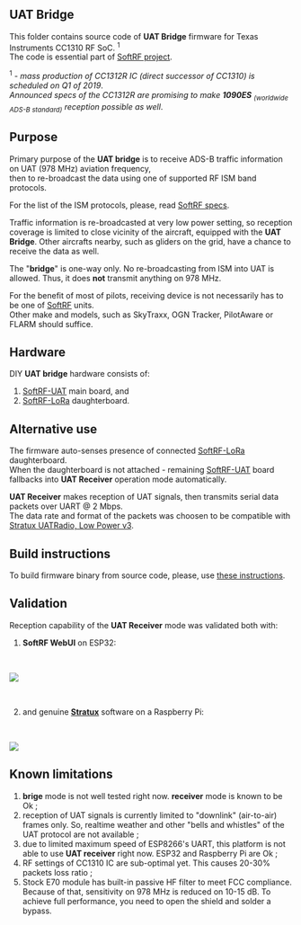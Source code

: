 ## UAT Bridge

This folder contains source code of **UAT Bridge** firmware for Texas Instruments CC1310 RF SoC. <sup>1</sup><br>
The code is essential part of [SoftRF project](https://github.com/lyusupov/SoftRF).<br>

<sup>1</sup> - _mass production of CC1312R IC (direct successor of CC1310) is scheduled on Q1 of 2019_.<br>
 _Announced specs of the CC1312R are promising to make **1090ES** <sub>(worldwide ADS-B standard)</sub> reception possible as well_.<br>

## Purpose

Primary purpose of the **UAT bridge** is to receive ADS-B traffic information on UAT (978 MHz) aviation frequency,<br>
then to re-broadcast the data using one of supported RF ISM band protocols.<br>

For the list of the ISM protocols, please, read [SoftRF specs](https://github.com/lyusupov/SoftRF#compatibility-1).<br>

Traffic information is re-broadcasted at very low power setting, so reception coverage is limited to close vicinity of
the aircraft, equipped with the **UAT Bridge**. Other aircrafts nearby, such as gliders on the grid, have a chance to receive the data as well.<br>  

The "**bridge**" is one-way only. No re-broadcasting from ISM into UAT is allowed. Thus, it does **not** transmit anything on 978 MHz.<br>

For the benefit of most of pilots, receiving device is not necessarily has to be one of [SoftRF](https://github.com/lyusupov/SoftRF) units.<br>
Other make and models, such as SkyTraxx, OGN Tracker, PilotAware or FLARM should suffice.<br> 

## Hardware

DIY **UAT bridge** hardware consists of:
1. [SoftRF-UAT](https://github.com/lyusupov/UAT-test-signal#variant-2-advanced) main board, and
2. [SoftRF-LoRa](https://github.com/lyusupov/SoftRF/wiki/SoftRF-LoRa-module) daughterboard.

## Alternative use

The firmware auto-senses presence of connected [SoftRF-LoRa](https://github.com/lyusupov/SoftRF/wiki/SoftRF-LoRa-module) daughterboard.<br>
When the daughterboard is not attached - remaining [SoftRF-UAT](https://github.com/lyusupov/UAT-test-signal#variant-2-advanced) board fallbacks into **UAT Receiver** operation mode automatically.<br>

**UAT Receiver** makes reception of UAT signals, then transmits serial data packets over UART @ 2 Mbps.<br>
The data rate and format of the packets was choosen to be compatible with [Stratux UATRadio, Low Power v3](https://www.amazon.com/dp/B07JNSHCLQ/).

## Build instructions

To build firmware binary from source code, please, use [these instructions](https://github.com/lyusupov/SoftRF/tree/master/software/firmware/source#cc13xx).

## Validation

Reception capability of the **UAT Receiver** mode was validated both with:

1. **SoftRF WebUI** on ESP32:

<br>

![](https://github.com/lyusupov/SoftRF/raw/master/documents/images/uat-webui-1.jpg)

<br>

2. and genuine [**Stratux**](http://stratux.me/) software on a Raspberry Pi:

<br>

![](https://github.com/lyusupov/SoftRF/raw/master/documents/images/UATbridge_Stratux.JPG)

## Known limitations

1. **brige** mode is not well tested right now. **receiver** mode is known to be Ok ;
2. reception of UAT signals is currently limited to "downlink" (air-to-air) frames only. So, realtime weather and other "bells and whistles" of the UAT protocol are not available ;
3. due to limited maximum speed of ESP8266's UART, this platform is not able to use **UAT receiver** right now. ESP32 and Raspberry Pi are Ok ;
4. RF settings of CC1310 IC are sub-optimal yet. This causes 20-30% packets loss ratio ;
5. Stock E70 module has built-in passive HF filter to meet FCC compliance. Because of that, sensitivity on 978 MHz is reduced on 10-15 dB. To achieve full performance, you need to open the shield and solder a bypass.  
